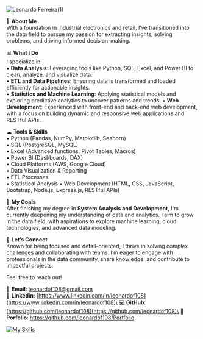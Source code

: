 ![Leonardo Ferreira(1)](https://github.com/user-attachments/assets/74bd65a8-2f1f-4cf0-8996-7de0d54e7735)

🌟 **About Me**\
With a foundation in industrial electronics and retail, I’ve transitioned into the data field to pursue my passion for extracting insights, solving problems, and driving informed decision-making.

📊 **What I Do**\
I specialize in:\
• **Data Analysis**: Leveraging tools like Python, SQL, Excel, and Power BI to clean, analyze, and visualize data.\
• **ETL and Data Pipelines**: Ensuring data is transformed and loaded efficiently for actionable insights.\
• **Statistics and Machine Learning**: Applying statistical models and exploring predictive analytics to uncover patterns and trends.
• **Web Development**: Experienced with front-end and back-end web development, with a focus on building dynamic and responsive web applications and RESTful APIs.

☁ **Tools & Skills**\
• Python (Pandas, NumPy, Matplotlib, Seaborn)\
• SQL (PostgreSQL, MySQL)\
• Excel (Advanced functions, Pivot Tables, Macros)\
• Power BI (Dashboards, DAX)\
• Cloud Platforms (AWS, Google Cloud)\
• Data Visualization & Reporting\
• ETL Processes\
• Statistical Analysis
• Web Development (HTML, CSS, JavaScript, Bootstrap, Node.js, Express.js, RESTful APIs)

🎯 **My Goals**\
After finishing my degree in **System Analysis and Development**, I'm currently deepening my understanding of data and analytics. I aim to grow in the data field, with aspirations to explore machine learning, cloud technologies, and advanced data modeling.

🤝 **Let’s Connect**\
Known for being focused and detail-oriented, I thrive in solving complex challenges and collaborating with teams. I’m eager to engage with professionals in the data community, share knowledge, and contribute to impactful projects.

Feel free to reach out!

📧 **Email**: [leonardof108@gmail.com](mailto\:leonardof108@gmail.com)\
🔗 **Linkedin**: [https://www.linkedin.com/in/leonardof108](https://www.linkedin.com/in/leonardof108)\
💻 **GitHub**: [https://github.com/leonardof108](https://github.com/leonardof108)\
📂 **Porfolio**: [https\://github.com/leonardof108/Portfolio](https://github.com/leonardof108/Portfolio)

[![My Skills](https://skillicons.dev/icons?i=py,r,bash,mysql,postgres,aws,gcp)](https://github.com/leonardof108)
